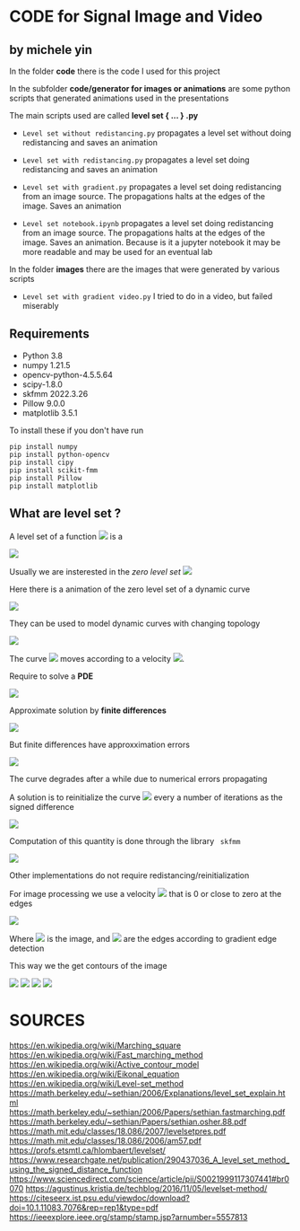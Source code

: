 # CODE for Signal Image and Video
## by michele yin

In the folder **code** there is the code I used for this project

In the subfolder **code/generator for images or animations** are some python scripts that generated animations used in the presentations

The main scripts used are called **level set { ... } .py**

- ```Level set without redistancing.py``` propagates a level set without doing redistancing and saves an animation

- ```Level set with redistancing.py``` propagates a level set doing redistancing and saves an animation

- ```Level set with gradient.py``` propagates a level set doing redistancing from an image source. The propagations halts at the edges of the image. Saves an animation

- ```Level set notebook.ipynb``` propagates a level set doing redistancing from an image source. The propagations halts at the edges of the image. Saves an animation. Because is it a jupyter notebook it may be more readable and may be used for an eventual lab

In the folder **images** there are the images that were generated by various scripts

- ```Level set with gradient video.py``` I tried to do in a video, but failed miserably
## Requirements

- Python 3.8
- numpy 1.21.5
- opencv-python-4.5.5.64
- scipy-1.8.0
- skfmm 2022.3.26
- Pillow 9.0.0
- matplotlib 3.5.1

To install these if you don't have run
```
pip install numpy
pip install python-opencv
pip install cipy
pip install scikit-fmm
pip install Pillow
pip install matplotlib
```
## What are level set ?

A level set of a function <img src="https://render.githubusercontent.com/render/math?math=\phi"> is a 

<img src="https://render.githubusercontent.com/render/math?math=\{(x,y): \phi (x,y) = c\}">


Usually we are insterested in the *zero level set* <img src="https://render.githubusercontent.com/render/math?math=\{(x,y): \phi (x,y) = 0\}">

Here there is a animation of the zero level set of a dynamic curve

<img src="images\circle expanding\out.gif" />

They can be used to model dynamic curves with changing topology

<img src="images\two circles\out.gif" />

The curve <img src="https://render.githubusercontent.com/render/math?math=\phi"> moves according to a velocity <img src="https://render.githubusercontent.com/render/math?math=F">.

Require to solve a **PDE**

<img src="https://render.githubusercontent.com/render/math?math=\frac{ \partial\phi}{\partial t} = F||\nabla \phi||">

Approximate solution by **finite differences**

<img src="https://render.githubusercontent.com/render/math?math=\phi(x,y,t+\Delta t) = \phi(x,y,t) - \Delta t F||\nabla\phi||">

But finite differences have approxximation errors

<img src="images\level set without redistancing\out.gif" />

The curve degrades after a while due to numerical errors propagating

A solution is to reinitialize the curve <img src="https://render.githubusercontent.com/render/math?math=\phi"> every a number of iterations as the signed difference

<img src="https://render.githubusercontent.com/render/math?math=\phi = sign(\phi)(1-||\nabla\phi||)">

Computation of this quantity is done through the library <code> skfmm </code>

<img src="images\level set redistancing\out.gif" />

Other implementations do not require redistancing/reinitialization

For image processing we use a velocity <img src="https://render.githubusercontent.com/render/math?math=F"> that is 0 or close to zero at the edges

<img src="https://render.githubusercontent.com/render/math?math=F = \frac{1}{1+||\nabla I||}">

Where <img src="https://render.githubusercontent.com/render/math?math=I"> is the image, and <img src="https://render.githubusercontent.com/render/math?math=\nabla I"> are the edges according to gradient edge detection

This way we the get contours of the image

<img src="images\test images\water_coins.jpg" />

<img src="images\water coins\out.gif" />

<img src="images\lenna\out.gif" />


<img src="images\brain tumor\out.gif" />

# SOURCES

https://en.wikipedia.org/wiki/Marching_square
https://en.wikipedia.org/wiki/Fast_marching_method
https://en.wikipedia.org/wiki/Active_contour_model
https://en.wikipedia.org/wiki/Eikonal_equation
https://en.wikipedia.org/wiki/Level-set_method
https://math.berkeley.edu/~sethian/2006/Explanations/level_set_explain.html
https://math.berkeley.edu/~sethian/2006/Papers/sethian.fastmarching.pdf
https://math.berkeley.edu/~sethian/Papers/sethian.osher.88.pdf
https://math.mit.edu/classes/18.086/2007/levelsetpres.pdf
https://math.mit.edu/classes/18.086/2006/am57.pdf
https://profs.etsmtl.ca/hlombaert/levelset/
https://www.researchgate.net/publication/290437036_A_level_set_method_using_the_signed_distance_function
https://www.sciencedirect.com/science/article/pii/S0021999117307441#br0070
https://agustinus.kristia.de/techblog/2016/11/05/levelset-method/
https://citeseerx.ist.psu.edu/viewdoc/download?doi=10.1.11083.7076&rep=rep1&type=pdf
https://ieeexplore.ieee.org/stamp/stamp.jsp?arnumber=5557813



